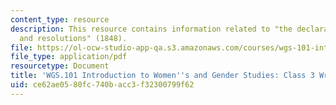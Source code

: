 ```yaml
---
content_type: resource
description: This resource contains information related to "the declaration of sentiments
  and resolutions" (1848).
file: https://ol-ocw-studio-app-qa.s3.amazonaws.com/courses/wgs-101-introduction-to-womens-and-gender-studies-fall-2014/ce62ae0580fc740bacc3f32300799f62_MITWGS_101F14_InClass3.pdf
file_type: application/pdf
resourcetype: Document
title: 'WGS.101 Introduction to Women''s and Gender Studies: Class 3 Writing'
uid: ce62ae05-80fc-740b-acc3-f32300799f62
---
```

